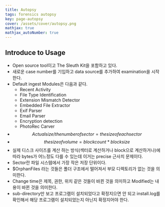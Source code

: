 ```yaml
---
title: Autopsy
tags: forensics autopsy
key: page-autopsy
cover: /assets/cover/autopsy.png
mathjax: true
mathjax_autoNumber: true
---
```


## Introduce to Usage
* Open source tool이고 The Sleuth Kit을 포함하고 있다.
* 새로운 case number를 기입하고 data source를 추가하여 examination을 시작한다.
* Default ingest Modules은 다음과 같다.
    * Recent Activity
    * File Type Identification
    * Extension Mismatch Detector
    * Embedded File Extractor
    * Exif Parser
    * Email Parser
    * Encryption detection
    * PhotoRec Carver
* $$ Actual size / the number of sector = the size of each sector $$
* $$ the size of volume = block count * block size $$
* 실제 디스크 사이즈를 계산 하는 방식(섹터로 계산하거나 block으로 계산하거나)에 따라 bytes가 어느정도 다를 수 있는데 이거는 precise 근사치 문제이다.
* Sector란 파일 시스템에서 가장 작은 저장 단위이다.
* $OrphanFiles 라는 것들은 폴더 구조에서 떨어져서 부모 디렉토리가 없는 것을 의미한다.
* Change time은 제목, 권한, 위치 같은 것들이 바뀐 것을 의미하고 Modified는 내용이 바뀐 것을 의미한다.
* sub-directory만 보고 프로그램이 설치되었다고 확정지으면 안 되고 install.log를 확인해서 해당 프로그램이 설치되었는지 아닌지 확정지어야 한다.